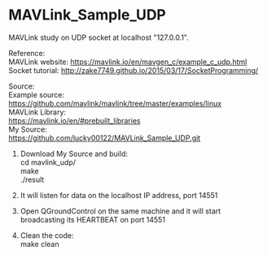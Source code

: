 # MAVLink_Sample_UDP
MAVLink study on UDP socket at localhost "127.0.0.1".

Reference:<br>
MAVLink website: https://mavlink.io/en/mavgen_c/example_c_udp.html<br>
Socket tutorial: http://zake7749.github.io/2015/03/17/SocketProgramming/<br>


Source:<br>
Example source:<br>
			https://github.com/mavlink/mavlink/tree/master/examples/linux<br>
		MAVLink Library:<br>
			https://mavlink.io/en/#prebuilt_libraries<br>
		My Source:<br>
			https://github.com/lucky00122/MAVLink_Sample_UDP.git

1. Download My Source and build:<br>
cd mavlink_udp/<br>
make<br>
./result<br>

2. It will listen for data on the localhost IP address, port 14551<br>
3. Open QGroundControl on the same machine and it will start broadcasting its HEARTBEAT on port 14551<br>

4. Clean the code:<br>
make clean<br>
